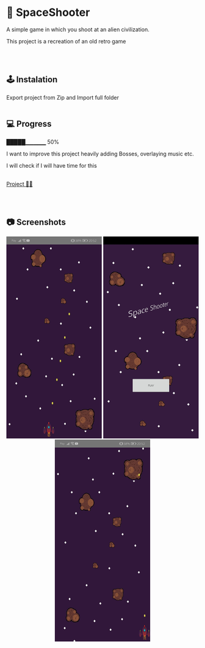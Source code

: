 # 🚀 SpaceShooter
A simple game in which you shoot at an alien civilization.

This project is a recreation of an old retro game


<br /><br/>
## 🕹️ Instalation
Export project from Zip and Import full folder
<br /><br/>


## 💻 Progress

█████▁▁▁▁▁ 50%
 
I want to improve this project heavily adding Bosses, overlaying music etc.

I will check if I will have time for this
<br/><br/>

<a href="https://trello.com/b/DnXdZ71w/space-shooter" alt="Project">Project 🧑‍🚀</a>


<br /><br/>
## 📷 Screenshots

<p align="center">
   <img src="photo2.jpg" width="250" alt="photo2">
    <img src="photo1.jpg" width="250" alt="photo1">
   <img src="photo3.jpg" width="250" alt="photo3">
</p>


